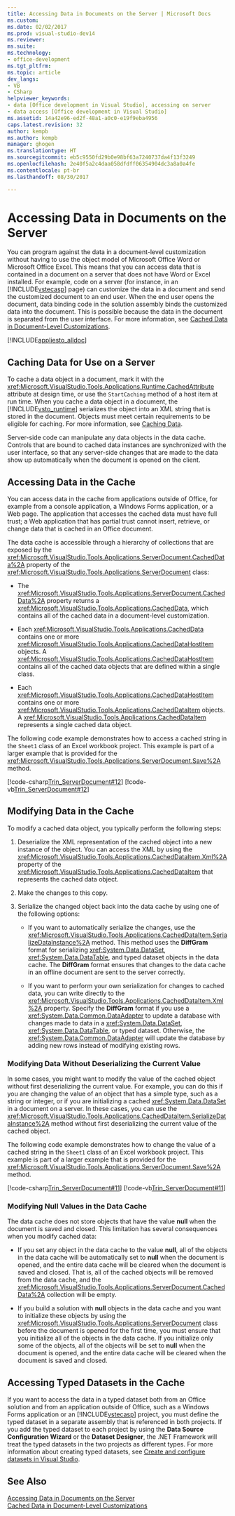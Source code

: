 ```yaml
---
title: Accessing Data in Documents on the Server | Microsoft Docs
ms.custom: 
ms.date: 02/02/2017
ms.prod: visual-studio-dev14
ms.reviewer: 
ms.suite: 
ms.technology:
- office-development
ms.tgt_pltfrm: 
ms.topic: article
dev_langs:
- VB
- CSharp
helpviewer_keywords:
- data [Office development in Visual Studio], accessing on server
- data access [Office development in Visual Studio]
ms.assetid: 14a42e96-ed2f-48a1-a0c0-e19f9eba4956
caps.latest.revision: 32
author: kempb
ms.author: kempb
manager: ghogen
ms.translationtype: HT
ms.sourcegitcommit: eb5c9550fd29b0e98bf63a7240737da4f13f3249
ms.openlocfilehash: 2e40f5a2c4daa058dfdff06354904dc3a8a0a4fe
ms.contentlocale: pt-br
ms.lasthandoff: 08/30/2017

---
```

# <a name="accessing-data-in-documents-on-the-server"></a>Accessing Data in Documents on the Server
  You can program against the data in a document-level customization without having to use the object model of Microsoft Office Word or Microsoft Office Excel. This means that you can access data that is contained in a document on a server that does not have Word or Excel installed. For example, code on a server (for instance, in an [!INCLUDE[vstecasp](../sharepoint/includes/vstecasp-md.md)] page) can customize the data in a document and send the customized document to an end user. When the end user opens the document, data binding code in the solution assembly binds the customized data into the document. This is possible because the data in the document is separated from the user interface. For more information, see [Cached Data in Document-Level Customizations](../vsto/cached-data-in-document-level-customizations.md).  
  
 [!INCLUDE[appliesto_alldoc](../vsto/includes/appliesto-alldoc-md.md)]  
  
## <a name="caching-data-for-use-on-a-server"></a>Caching Data for Use on a Server  
 To cache a data object in a document, mark it with the <xref:Microsoft.VisualStudio.Tools.Applications.Runtime.CachedAttribute> attribute at design time, or use the `StartCaching` method of a host item at run time. When you cache a data object in a document, the [!INCLUDE[vsto_runtime](../vsto/includes/vsto-runtime-md.md)] serializes the object into an XML string that is stored in the document. Objects must meet certain requirements to be eligible for caching. For more information, see [Caching Data](../vsto/caching-data.md).  
  
 Server-side code can manipulate any data objects in the data cache. Controls that are bound to cached data instances are synchronized with the user interface, so that any server-side changes that are made to the data show up automatically when the document is opened on the client.  
  
## <a name="accessing-data-in-the-cache"></a>Accessing Data in the Cache  
 You can access data in the cache from applications outside of Office, for example from a console application, a Windows Forms application, or a Web page. The application that accesses the cached data must have full trust; a Web application that has partial trust cannot insert, retrieve, or change data that is cached in an Office document.  
  
 The data cache is accessible through a hierarchy of collections that are exposed by the <xref:Microsoft.VisualStudio.Tools.Applications.ServerDocument.CachedData%2A> property of the <xref:Microsoft.VisualStudio.Tools.Applications.ServerDocument> class:  
  
-   The <xref:Microsoft.VisualStudio.Tools.Applications.ServerDocument.CachedData%2A> property returns a <xref:Microsoft.VisualStudio.Tools.Applications.CachedData>, which contains all of the cached data in a document-level customization.  
  
-   Each <xref:Microsoft.VisualStudio.Tools.Applications.CachedData> contains one or more <xref:Microsoft.VisualStudio.Tools.Applications.CachedDataHostItem> objects. A <xref:Microsoft.VisualStudio.Tools.Applications.CachedDataHostItem> contains all of the cached data objects that are defined within a single class.  
  
-   Each <xref:Microsoft.VisualStudio.Tools.Applications.CachedDataHostItem> contains one or more <xref:Microsoft.VisualStudio.Tools.Applications.CachedDataItem> objects. A <xref:Microsoft.VisualStudio.Tools.Applications.CachedDataItem> represents a single cached data object.  
  
 The following code example demonstrates how to access a cached string in the `Sheet1` class of an Excel workbook project. This example is part of a larger example that is provided for the <xref:Microsoft.VisualStudio.Tools.Applications.ServerDocument.Save%2A> method.  
  
 [!code-csharp[Trin_ServerDocument#12](../vsto/codesnippet/CSharp/Trin_ServerDocument/Form1.cs#12)] [!code-vb[Trin_ServerDocument#12](../vsto/codesnippet/VisualBasic/Trin_ServerDocument/Form1.vb#12)]  
  
## <a name="modifying-data-in-the-cache"></a>Modifying Data in the Cache  
 To modify a cached data object, you typically perform the following steps:  
  
1.  Deserialize the XML representation of the cached object into a new instance of the object. You can access the XML by using the <xref:Microsoft.VisualStudio.Tools.Applications.CachedDataItem.Xml%2A> property of the <xref:Microsoft.VisualStudio.Tools.Applications.CachedDataItem> that represents the cached data object.  
  
2.  Make the changes to this copy.  
  
3.  Serialize the changed object back into the data cache by using one of the following options:  
  
    -   If you want to automatically serialize the changes, use the <xref:Microsoft.VisualStudio.Tools.Applications.CachedDataItem.SerializeDataInstance%2A> method. This method uses the **DiffGram** format for serializing <xref:System.Data.DataSet>, <xref:System.Data.DataTable>, and typed dataset objects in the data cache. The **DiffGram** format ensures that changes to the data cache in an offline document are sent to the server correctly.  
  
    -   If you want to perform your own serialization for changes to cached data, you can write directly to the <xref:Microsoft.VisualStudio.Tools.Applications.CachedDataItem.Xml%2A> property. Specify the **DiffGram** format if you use a <xref:System.Data.Common.DataAdapter> to update a database with changes made to data in a <xref:System.Data.DataSet>, <xref:System.Data.DataTable>, or typed dataset. Otherwise, the <xref:System.Data.Common.DataAdapter> will update the database by adding new rows instead of modifying existing rows.  
  
### <a name="modifying-data-without-deserializing-the-current-value"></a>Modifying Data Without Deserializing the Current Value  
 In some cases, you might want to modify the value of the cached object without first deserializing the current value. For example, you can do this if you are changing the value of an object that has a simple type, such as a string or integer, or if you are initializing a cached <xref:System.Data.DataSet> in a document on a server. In these cases, you can use the <xref:Microsoft.VisualStudio.Tools.Applications.CachedDataItem.SerializeDataInstance%2A> method without first deserializing the current value of the cached object.  
  
 The following code example demonstrates how to change the value of a cached string in the `Sheet1` class of an Excel workbook project. This example is part of a larger example that is provided for the <xref:Microsoft.VisualStudio.Tools.Applications.ServerDocument.Save%2A> method.  
  
 [!code-csharp[Trin_ServerDocument#11](../vsto/codesnippet/CSharp/Trin_ServerDocument/Form1.cs#11)] [!code-vb[Trin_ServerDocument#11](../vsto/codesnippet/VisualBasic/Trin_ServerDocument/Form1.vb#11)]  
  
### <a name="modifying-null-values-in-the-data-cache"></a>Modifying Null Values in the Data Cache  
 The data cache does not store objects that have the value **null** when the document is saved and closed. This limitation has several consequences when you modify cached data:  
  
-   If you set any object in the data cache to the value **null**, all of the objects in the data cache will be automatically set to **null** when the document is opened, and the entire data cache will be cleared when the document is saved and closed. That is, all of the cached objects will be removed from the data cache, and the <xref:Microsoft.VisualStudio.Tools.Applications.ServerDocument.CachedData%2A> collection will be empty.  
  
-   If you build a solution with **null** objects in the data cache and you want to initialize these objects by using the <xref:Microsoft.VisualStudio.Tools.Applications.ServerDocument> class before the document is opened for the first time, you must ensure that you initialize all of the objects in the data cache. If you initialize only some of the objects, all of the objects will be set to **null** when the document is opened, and the entire data cache will be cleared when the document is saved and closed.  
  
## <a name="accessing-typed-datasets-in-the-cache"></a>Accessing Typed Datasets in the Cache  
 If you want to access the data in a typed dataset both from an Office solution and from an application outside of Office, such as a Windows Forms application or an [!INCLUDE[vstecasp](../sharepoint/includes/vstecasp-md.md)] project, you must define the typed dataset in a separate assembly that is referenced in both projects. If you add the typed dataset to each project by using the **Data Source Configuration Wizard** or the **Dataset Designer**, the .NET Framework will treat the typed datasets in the two projects as different types. For more information about creating typed datasets, see [Create and configure datasets in Visual Studio](/visualstudio/data-tools/create-and-configure-datasets-in-visual-studio).  
  
## <a name="see-also"></a>See Also  
 [Accessing Data in Documents on the Server](../vsto/accessing-data-in-documents-on-the-server.md)   
 [Cached Data in Document-Level Customizations](../vsto/cached-data-in-document-level-customizations.md)  
  
  
